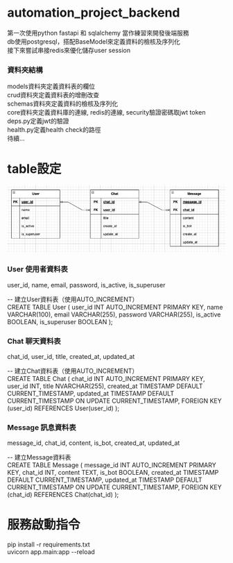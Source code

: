 # automation_project_backend
第一次使用python fastapi 和 sqlalchemy 當作練習來開發後端服務 \
db使用postgresql，搭配BaseModel來定義資料的檢核及序列化 \
接下來嘗試串接redis來優化儲存user session 
### 資料夾結構
models資料夾定義資料表的欄位 \
crud資料夾定義資料表的增刪改查 \
schemas資料夾定義資料的檢核及序列化 \
core資料夾定義資料庫的連線, redis的連線, security驗證密碼取jwt token \
deps.py定義jwt的驗證 \
health.py定義health check的路徑 \
待續...

# table設定
![db關聯](./db.png)

### User 使用者資料表
user_id, name, email, password, is_active, is_superuser 

-- 建立User資料表（使用AUTO_INCREMENT）\
CREATE TABLE User (
    user_id INT AUTO_INCREMENT PRIMARY KEY,
    name VARCHAR(100),
    email VARCHAR(255),
    password VARCHAR(255),
    is_active BOOLEAN,
    is_superuser BOOLEAN
);

### Chat 聊天資料表
chat_id, user_id, title, created_at, updated_at

-- 建立Chat資料表（使用AUTO_INCREMENT）\
CREATE TABLE Chat (
    chat_id INT AUTO_INCREMENT PRIMARY KEY,
    user_id INT,
    title NVARCHAR(255),
    created_at TIMESTAMP DEFAULT CURRENT_TIMESTAMP,
    updated_at TIMESTAMP DEFAULT CURRENT_TIMESTAMP ON UPDATE CURRENT_TIMESTAMP,
    FOREIGN KEY (user_id) REFERENCES User(user_id)
);

### Message 訊息資料表
message_id, chat_id, content, is_bot, created_at, updated_at

-- 建立Message資料表 \
CREATE TABLE Message (
    message_id INT AUTO_INCREMENT PRIMARY KEY,
    chat_id INT,
    content TEXT,
    is_bot BOOLEAN,
    created_at TIMESTAMP DEFAULT CURRENT_TIMESTAMP,
    updated_at TIMESTAMP DEFAULT CURRENT_TIMESTAMP ON UPDATE CURRENT_TIMESTAMP,
    FOREIGN KEY (chat_id) REFERENCES Chat(chat_id)
);

# 服務啟動指令
pip install -r requirements.txt \
uvicorn app.main:app --reload





